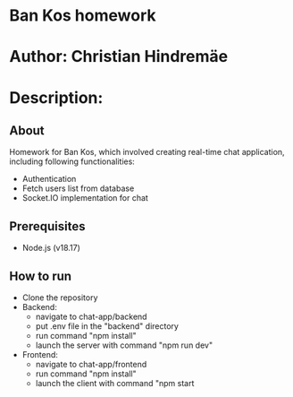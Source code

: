 # Ban Kos homework
# Author: Christian Hindremäe

# Description:
## About
Homework for Ban Kos, which involved creating real-time chat application, including following functionalities:
* Authentication
* Fetch users list from database
* Socket.IO implementation for chat
## Prerequisites
* Node.js (v18.17)
## How to run
* Clone the repository
* Backend:
  * navigate to chat-app/backend
  * put .env file in the "backend" directory
  * run command "npm install"
  * launch the server with command "npm run dev"
* Frontend:
  * navigate to chat-app/frontend
  * run command "npm install"
  * launch the client with command "npm start
  
